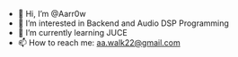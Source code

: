 - 👋 Hi, I’m @Aarr0w
- 👀 I’m interested in Backend and Audio DSP Programming
- 🌱 I’m currently learning JUCE
- 📫 How to reach me:      aa.walk22@gmail.com

<!---
Aarr0w/Aarr0w is a ✨ special ✨ repository because its `README.md` (this file) appears on your GitHub profile.
You can click the Preview link to take a look at your changes.
--->
